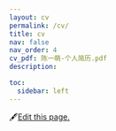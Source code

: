 ```yaml
---
layout: cv
permalink: /cv/
title: cv
nav: false
nav_order: 4
cv_pdf: 陈一萌-个人简历.pdf
description: 

toc:
  sidebar: left
---
```


🖋<a href="https://github.com/SocratesClub/SocratesClub.github.io/edit/master/assets/json/resume.json">Edit this page.</a>


